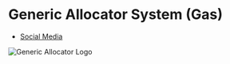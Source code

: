 # Generic Allocator System (Gas)

* [Social Media](https://twitter.com/splitcells)

![Generic Allocator Logo](http://splitcells.net/net/splitcells/martins/avots/website/images/license.standard/white.project.logo.generic.allocator.jpg)